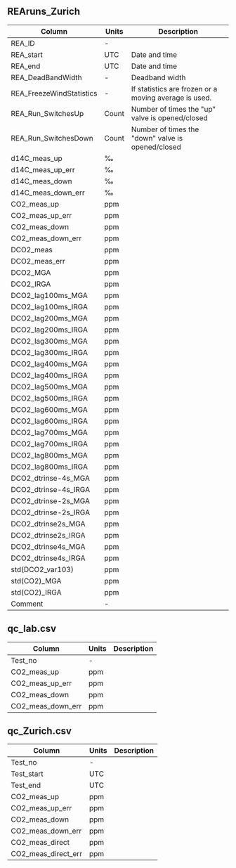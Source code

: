 ## REAruns_Zurich


Column | Units | Description
---- | ---- | ---- 
REA_ID | - | 
REA_start | UTC | Date and time
REA_end | UTC | Date and time
REA_DeadBandWidth | - | Deadband width
REA_FreezeWindStatistics | - | If statistics are frozen or a moving average is used.
REA_Run_SwitchesUp | Count | Number of times the "up" valve is opened/closed
REA_Run_SwitchesDown | Count | Number of times the "down" valve is opened/closed
d14C_meas_up | ‰ | 
d14C_meas_up_err | ‰ |
d14C_meas_down | ‰ |
d14C_meas_down_err | ‰ |
CO2_meas_up | ppm |
CO2_meas_up_err | ppm |
CO2_meas_down | ppm |
CO2_meas_down_err | ppm |
DCO2_meas | ppm |
DCO2_meas_err | ppm |
DCO2_MGA | ppm |
DCO2_IRGA | ppm |
DCO2_lag100ms_MGA | ppm |
DCO2_lag100ms_IRGA | ppm |
DCO2_lag200ms_MGA | ppm |
DCO2_lag200ms_IRGA | ppm |
DCO2_lag300ms_MGA | ppm |
DCO2_lag300ms_IRGA | ppm |
DCO2_lag400ms_MGA | ppm |
DCO2_lag400ms_IRGA | ppm |
DCO2_lag500ms_MGA | ppm |
DCO2_lag500ms_IRGA | ppm |
DCO2_lag600ms_MGA | ppm |
DCO2_lag600ms_IRGA | ppm |
DCO2_lag700ms_MGA | ppm |
DCO2_lag700ms_IRGA | ppm |
DCO2_lag800ms_MGA | ppm |
DCO2_lag800ms_IRGA | ppm |
DCO2_dtrinse-4s_MGA | ppm |
DCO2_dtrinse-4s_IRGA | ppm |
DCO2_dtrinse-2s_MGA | ppm |
DCO2_dtrinse-2s_IRGA | ppm |
DCO2_dtrinse2s_MGA | ppm |
DCO2_dtrinse2s_IRGA | ppm |
DCO2_dtrinse4s_MGA | ppm |
DCO2_dtrinse4s_IRGA | ppm |
std(DCO2_var103) | ppm |
std(CO2)_MGA | ppm |
std(CO2)_IRGA | ppm |
Comment | - |


## qc_lab.csv


Column | Units | Description
---- | ---- | ---- 
Test_no  | - | 
CO2_meas_up  | ppm | 
CO2_meas_up_err  | ppm | 
CO2_meas_down  | ppm | 
CO2_meas_down_err  | ppm |



## qc_Zurich.csv

Column | Units | Description
---- | ---- | ----
Test_no | - | 
Test_start  | UTC | 
Test_end  | UTC | 
CO2_meas_up  | ppm | 
CO2_meas_up_err  | ppm | 
CO2_meas_down  | ppm | 
CO2_meas_down_err  | ppm | 
CO2_meas_direct  | ppm | 
CO2_meas_direct_err  | ppm | 
​
